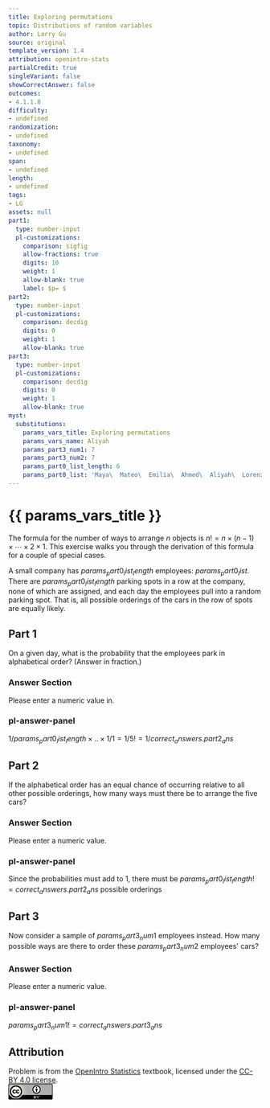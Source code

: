 ```yaml
---
title: Exploring permutations
topic: Distributions of random variables
author: Larry Gu
source: original
template_version: 1.4
attribution: openintro-stats
partialCredit: true
singleVariant: false
showCorrectAnswer: false
outcomes:
- 4.1.1.8
difficulty:
- undefined
randomization:
- undefined
taxonomy:
- undefined
span:
- undefined
length:
- undefined
tags:
- LG
assets: null
part1:
  type: number-input
  pl-customizations:
    comparison: sigfig
    allow-fractions: true
    digits: 10
    weight: 1
    allow-blank: true
    label: $p= $
part2:
  type: number-input
  pl-customizations:
    comparison: decdig
    digits: 0
    weight: 1
    allow-blank: true
part3:
  type: number-input
  pl-customizations:
    comparison: decdig
    digits: 0
    weight: 1
    allow-blank: true
myst:
  substitutions:
    params_vars_title: Exploring permutations
    params_vars_name: Aliyah
    params_part3_num1: 7
    params_part3_num2: 7
    params_part0_list_length: 6
    params_part0_list: 'Maya\  Mateo\  Emilia\  Ahmed\  Aliyah\  Lorenzo\ '
---
```

# {{ params_vars_title }}
The formula for the number of ways to arrange $n$ objects is $n! = n\times(n-1)\times \cdots \times 2 \times 1$. This exercise walks you through the derivation of this formula for a couple of special cases.

A small company has ${{params_part0_list_length}}$ employees: ${{params_part0_list}}$. There are ${{params_part0_list_length}}$ parking spots in a row at the company, none of which are assigned, and each day the employees pull into a random parking spot. That is, all possible orderings of the cars in the row of spots are equally likely.

## Part 1

On a given day, what is the probability that the employees park in alphabetical order? (Answer in fraction.)

### Answer Section

Please enter a numeric value in.

### pl-answer-panel

${1/ {{params_part0_list_length}} }\times .. \times{1/1} = 1/5!=1/{{correct_answers.part2_ans}}$

## Part 2

If the alphabetical order has an equal chance of occurring relative to all other possible orderings, how many ways must there be to arrange the five cars?

### Answer Section

Please enter a numeric value.

### pl-answer-panel

Since the probabilities must add to 1, there must be ${{params_part0_list_length}}!={{correct_answers.part2_ans}}$ possible orderings

## Part 3

Now consider a sample of ${{ params_part3_num1 }}$ employees instead. How many possible ways are there to order these ${{ params_part3_num2 }}$ employees' cars?

### Answer Section

Please enter a numeric value.

### pl-answer-panel

${{params_part3_num1}}!={{correct_answers.part3_ans}}$

## Attribution

Problem is from the [OpenIntro Statistics](https://openintro.org/book/os/) textbook, licensed under the [CC-BY 4.0 license](https://creativecommons.org/licenses/by/4.0/).<br>![Image representing the Creative Commons 4.0 BY license.](https://raw.githubusercontent.com/firasm/bits/master/by.png)